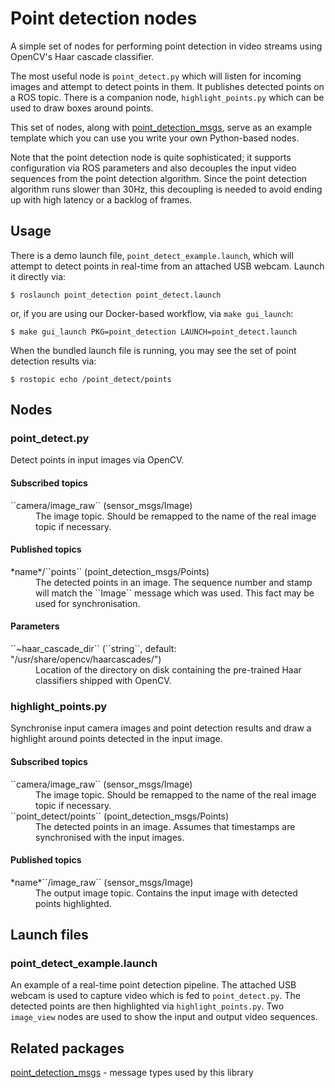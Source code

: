 # Point detection nodes

A simple set of nodes for performing point detection in video streams using
OpenCV's Haar cascade classifier.

The most useful node is ``point_detect.py`` which will listen for incoming
images and attempt to detect points in them. It publishes detected points on a
ROS topic. There is a companion node, ``highlight_points.py`` which can be used
to draw boxes around points.

This set of nodes, along with [point_detection_msgs](../point_detection_msgs),
serve as an example template which you can use you write your own Python-based
nodes.

Note that the point detection node is quite sophisticated; it supports
configuration via ROS parameters and also decouples the input video sequences
from the point detection algorithm. Since the point detection algorithm runs
slower than 30Hz, this decoupling is needed to avoid ending up with high
latency or a backlog of frames.

## Usage

There is a demo launch file, ``point_detect_example.launch``, which will attempt
to detect points in real-time from an attached USB webcam. Launch it directly via:

```console
$ roslaunch point_detection point_detect.launch
```

or, if you are using our Docker-based workflow, via ``make gui_launch``:

```console
$ make gui_launch PKG=point_detection LAUNCH=point_detect.launch
```

When the bundled launch file is running, you may see the set of point detection
results via:

```console
$ rostopic echo /point_detect/points
```

## Nodes

### point_detect.py

Detect points in input images via OpenCV.

#### Subscribed topics

<dl>
<dt>``camera/image_raw`` (sensor_msgs/Image)</dt>
<dd>The image topic. Should be remapped to the name of the real image topic if
necessary.</dd>
</dl>

#### Published topics

<dl>
<dt>*name*/``points`` (point_detection_msgs/Points)</dt>
<dd>The detected points in an image. The sequence number and stamp will match
the ``Image`` message which was used. This fact may be used for
synchronisation.</dd>
</dl>

#### Parameters

<dl>
<dt>``~haar_cascade_dir`` (``string``, default: "/usr/share/opencv/haarcascades/")</dt>
<dd>Location of the directory on disk containing the pre-trained Haar
classifiers shipped with OpenCV.</dd>
</dl>

### highlight_points.py

Synchronise input camera images and point detection results and draw a highlight
around points detected in the input image.

#### Subscribed topics

<dl>
<dt>``camera/image_raw`` (sensor_msgs/Image)</dt>
<dd>The image topic. Should be remapped to the name of the real image topic if
necessary.</dd>
<dt>``point_detect/points`` (point_detection_msgs/Points)</dt>
<dd>The detected points in an image. Assumes that timestamps are synchronised
with the input images.</dd>
</dl>

#### Published topics

<dl>
<dt>*name*``/image_raw`` (sensor_msgs/Image)</dt>
<dd>The output image topic. Contains the input image with detected points
highlighted.</dd>
</dl>

## Launch files

### point_detect_example.launch

An example of a real-time point detection pipeline. The attached USB webcam is
used to capture video which is fed to ``point_detect.py``. The detected points
are then highlighted via ``highlight_points.py``. Two ``image_view`` nodes are
used to show the input and output video sequences.

## Related packages

[point_detection_msgs](../point_detection_msgs) - message types used by this library

